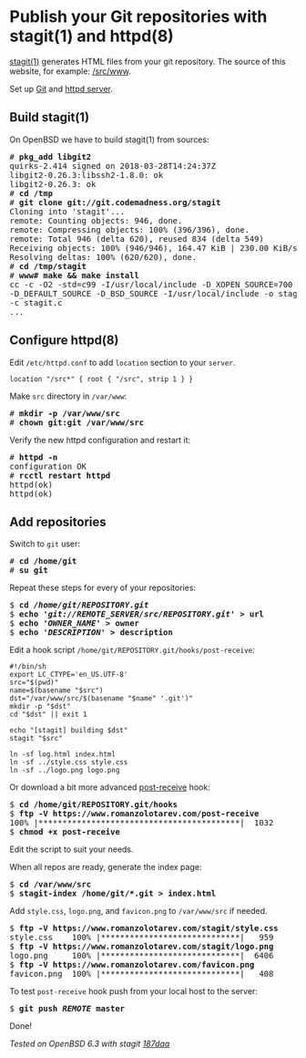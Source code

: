 # Publish your Git repositories with stagit(1) and httpd(8)

[stagit(1)](https://git.codemadness.org/stagit) generates HTML files
from your git repository. The source of this website, for example:
[/src/www](/src/www/).

Set up [Git](/git.html) and [httpd server](/openbsd/httpd.html).

## Build stagit(1)

On OpenBSD we have to build stagit(1) from sources:

<pre>
# <b>pkg_add libgit2</b>
quirks-2.414 signed on 2018-03-28T14:24:37Z
libgit2-0.26.3:libssh2-1.8.0: ok
libgit2-0.26.3: ok
# <b>cd /tmp</b>
# <b>git clone git://git.codemadness.org/stagit</b>
Cloning into 'stagit'...
remote: Counting objects: 946, done.
remote: Compressing objects: 100% (396/396), done.
remote: Total 946 (delta 620), reused 834 (delta 549)
Receiving objects: 100% (946/946), 164.47 KiB | 230.00 KiB/s, done.
Resolving deltas: 100% (620/620), done.
# <b>cd /tmp/stagit</b>
# <b>www# make && make install</b>
cc -c -O2 -std=c99 -I/usr/local/include -D_XOPEN_SOURCE=700
-D_DEFAULT_SOURCE -D_BSD_SOURCE -I/usr/local/include -o stagit.o
-c stagit.c
...
</pre>

## Configure httpd(8)

Edit `/etc/httpd.conf` to add `location` section to your `server`.

	location "/src*" { root { "/src", strip 1 } }

Make `src` directory in `/var/www`:

<pre>
# <b>mkdir -p /var/www/src</b>
# <b>chown git:git /var/www/src</b>
</pre>

Verify the new httpd configuration and restart it:

<pre>
# <b>httpd -n</b>
configuration OK
# <b>rcctl restart httpd</b>
httpd(ok)
httpd(ok)
</pre>

## Add repositories

Switch to `git` user:

<pre>
# <b>cd /home/git</b>
# <b>su git</b>
</pre>

Repeat these steps for every of your repositories:

<pre>
$ <b>cd <i>/home/git/REPOSITORY.git</i></b>
$ <b>echo <i>'git://REMOTE_SERVER/src/REPOSITORY.git'</i> > url</b>
$ <b>echo <i>'OWNER_NAME'</i> > owner</b>
$ <b>echo <i>'DESCRIPTION'</i> > description</b>
</pre>

Edit a hook script `/home/git/REPOSITORY.git/hooks/post-receive`:

	#!/bin/sh
	export LC_CTYPE='en_US.UTF-8'
	src="$(pwd)"
	name=$(basename "$src")
	dst="/var/www/src/$(basename "$name" '.git')"
	mkdir -p "$dst"
	cd "$dst" || exit 1

	echo "[stagit] building $dst"
	stagit "$src"

	ln -sf log.html index.html
	ln -sf ../style.css style.css
	ln -sf ../logo.png logo.png

Or download a bit more advanced [post-receive](/post-receive) hook:

<pre>
$ <b>cd /home/git/REPOSITORY.git/hooks</b>
$ <b>ftp -V https://www.romanzolotarev.com/post-receive</b>
100% |******************************************|  1032       00:00
$ <b>chmod +x post-receive</b>
</pre>

Edit the script to suit your needs.

When all repos are ready, generate the index page:

<pre>
$ <b>cd /var/www/src</b>
$ <b>stagit-index /home/git/*.git > index.html</b>
</pre>

Add `style.css`, `logo.png`, and `favicon.png` to `/var/www/src` if
needed.

<pre>
$ <b>ftp -V https://www.romanzolotarev.com/stagit/style.css</b>
style.css    100% |*****************************|   959       00:00
$ <b>ftp -V https://www.romanzolotarev.com/stagit/logo.png</b>
logo.png     100% |*****************************|  6406       00:00
$ <b>ftp -V https://www.romanzolotarev.com/favicon.png</b>
favicon.png  100% |*****************************|   408       00:00
</pre>

To test `post-receive` hook push from your local host to the server:

<pre>
$ <b>git push <i>REMOTE</i> master</b>
</pre>

Done!

_Tested on OpenBSD 6.3 with stagit
[187daa](https://git.codemadness.org/stagit/commit/187daac42007c87e6af9317a20446e3b81907f63.html)_
